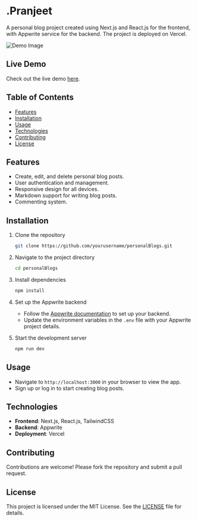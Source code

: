 # .Pranjeet

A personal blog project created using Next.js and React.js for the frontend, with Appwrite service for the backend. The project is deployed on Vercel.

![Demo Image](https://i.ibb.co/z6RSgnb/Screenshot-2025-01-08-121528.png)

## Live Demo
Check out the live demo [here](https://personal-blogs-ln34u8vh2-parasharrs-projects.vercel.app/).

## Table of Contents
- [Features](#features)
- [Installation](#installation)
- [Usage](#usage)
- [Technologies](#technologies)
- [Contributing](#contributing)
- [License](#license)

## Features
- Create, edit, and delete personal blog posts.
- User authentication and management.
- Responsive design for all devices.
- Markdown support for writing blog posts.
- Commenting system.

## Installation
1. Clone the repository
    ```bash
    git clone https://github.com/yourusername/personalBlogs.git
    ```
2. Navigate to the project directory
    ```bash
    cd personalBlogs
    ```
3. Install dependencies
    ```bash
    npm install
    ```
4. Set up the Appwrite backend
    - Follow the [Appwrite documentation](https://appwrite.io/docs) to set up your backend.
    - Update the environment variables in the `.env` file with your Appwrite project details.

5. Start the development server
    ```bash
    npm run dev
    ```

## Usage
- Navigate to `http://localhost:3000` in your browser to view the app.
- Sign up or log in to start creating blog posts.

## Technologies
- **Frontend**: Next.js, React.js, TailwindCSS
- **Backend**: Appwrite
- **Deployment**: Vercel

## Contributing
Contributions are welcome! Please fork the repository and submit a pull request.

## License
This project is licensed under the MIT License. See the [LICENSE](LICENSE) file for details.

